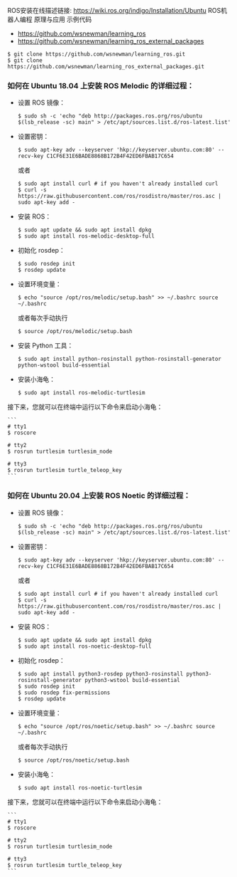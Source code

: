 ROS安装在线描述链接: https://wiki.ros.org/indigo/Installation/Ubuntu
ROS机器人编程 原理与应用 示例代码
- https://github.com/wsnewman/learning_ros
- https://github.com/wsnewman/learning_ros_external_packages

```
$ git clone https://github.com/wsnewman/learning_ros.git
$ git clone https://github.com/wsnewman/learning_ros_external_packages.git
```

### 如何在 Ubuntu 18.04 上安装 ROS Melodic 的详细过程：

- 设置 ROS 镜像：

    ```
    $ sudo sh -c 'echo "deb http://packages.ros.org/ros/ubuntu $(lsb_release -sc) main" > /etc/apt/sources.list.d/ros-latest.list'
    ```

- 设置密钥：

    ```
    $ sudo apt-key adv --keyserver 'hkp://keyserver.ubuntu.com:80' --recv-key C1CF6E31E6BADE8868B172B4F42ED6FBAB17C654
    ```

    或者

    ```
    $ sudo apt install curl # if you haven't already installed curl
    $ curl -s https://raw.githubusercontent.com/ros/rosdistro/master/ros.asc | sudo apt-key add -
    ```

- 安装 ROS：

    ```
    $ sudo apt update && sudo apt install dpkg
    $ sudo apt install ros-melodic-desktop-full
    ```

- 初始化 rosdep：

    ```
    $ sudo rosdep init 
    $ rosdep update
    ```

- 设置环境变量：

    ```
    $ echo "source /opt/ros/melodic/setup.bash" >> ~/.bashrc source ~/.bashrc
    ```

    或者每次手动执行

    ```
    $ source /opt/ros/melodic/setup.bash
    ```

- 安装 Python 工具：

    ```
    $ sudo apt install python-rosinstall python-rosinstall-generator python-wstool build-essential
    ```

- 安装小海龟：

    ```
    $ sudo apt install ros-melodic-turtlesim
    ```

接下来，您就可以在终端中运行以下命令来启动小海龟：

    ```
    # tty1
    $ roscore

    # tty2
    $ rosrun turtlesim turtlesim_node

    # tty3
    $ rosrun turtlesim turtle_teleop_key
    ```


### 如何在 Ubuntu 20.04 上安装 ROS Noetic 的详细过程：

- 设置 ROS 镜像：

    ```
    $ sudo sh -c 'echo "deb http://packages.ros.org/ros/ubuntu $(lsb_release -sc) main" > /etc/apt/sources.list.d/ros-latest.list'
    ```

- 设置密钥：

    ```
    $ sudo apt-key adv --keyserver 'hkp://keyserver.ubuntu.com:80' --recv-key C1CF6E31E6BADE8868B172B4F42ED6FBAB17C654
    ```

    或者

    ```
    $ sudo apt install curl # if you haven't already installed curl
    $ curl -s https://raw.githubusercontent.com/ros/rosdistro/master/ros.asc | sudo apt-key add -
    ```

- 安装 ROS：

    ```
    $ sudo apt update && sudo apt install dpkg
    $ sudo apt install ros-noetic-desktop-full
    ```

- 初始化 rosdep：

    ```
    $ sudo apt install python3-rosdep python3-rosinstall python3-rosinstall-generator python3-wstool build-essential
    $ sudo rosdep init 
    $ sudo rosdep fix-permissions
    $ rosdep update
    ```

- 设置环境变量：

    ```
    $ echo "source /opt/ros/noetic/setup.bash" >> ~/.bashrc source ~/.bashrc
    ```

    或者每次手动执行

    ```
    $ source /opt/ros/noetic/setup.bash
    ```

- 安装小海龟：

    ```
    $ sudo apt install ros-noetic-turtlesim
    ```

接下来，您就可以在终端中运行以下命令来启动小海龟：

    ```
    # tty1
    $ roscore

    # tty2
    $ rosrun turtlesim turtlesim_node

    # tty3
    $ rosrun turtlesim turtle_teleop_key
    ```

